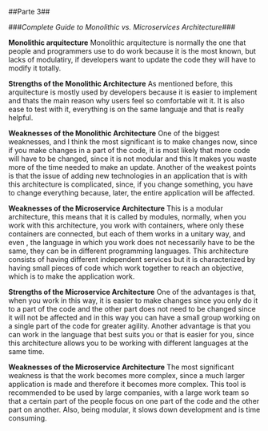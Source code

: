 ##Parte 3##

###_Complete Guide to Monolithic vs. Microservices Architecture_###

**Monolithic arquitecture**
Monolithic arquitecture is normally the one that people and programmers use to do work because it is the most known, but lacks of modulatiry, if developers want to update the code they will have to modify it totally.

**Strengths of the Monolithic Architecture**
As mentioned before, this arquitecture is mostly used by developers because it is easier to implement and thats the main reason why users feel so comfortable wit it. It is also ease to test with it, everything is on the same languaje and that is really helpful.

**Weaknesses of the Monolithic Architecture**
One of the biggest weaknesses, and I think the most significant is to make changes now, since if you make changes in a part of the code, it is most likely that more code will have to be changed, since it is not modular and this It makes you waste more of the time needed to make an update. Another of the weakest points is that the issue of adding new technologies in an application that is with this architecture is complicated, since, if you change something, you have to change everything because, later, the entire application will be affected. 

**Weaknesses of the Microservice Architecture**
This is a modular architecture, this means that it is called by modules, normally, when you work with this architecture, you work with containers, where only these containers are connected, but each of them works in a unitary way, and even , the language in which you work does not necessarily have to be the same, they can be in different programming languages. This architecture consists of having different independent services but it is characterized by having small pieces of code which work together to reach an objective, which is to make the application work.


**Strengths of the Microservice Architecture**
One of the advantages is that, when you work in this way, it is easier to make changes since you only do it to a part of the code and the other part does not need to be changed since it will not be affected and in this way you can have a small group working on a single part of the code for greater agility. Another advantage is that you can work in the language that best suits you or that is easier for you, since this architecture allows you to be working with different languages at the same time.

**Weaknesses of the Microservice Architecture**
The most significant weakness is that the work becomes more complex, since a much larger application is made and therefore it becomes more complex. This tool is recommended to be used by large companies, with a large work team so that a certain part of the people focus on one part of the code and the other part on another. Also, being modular, it slows down development and is time consuming.